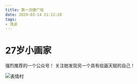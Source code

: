 ```yaml
---
title: 第一次硬广哈
date: 2029-03-14 21:12:28
tags:
- 浅谈
---
```


# 27岁小画家

强烈推荐的一个公众号！
关注她发现另一个具有绘画天赋的自己！


![表情村](https://qiniu.li-rui.top/表情村.png)

<!--more-->
